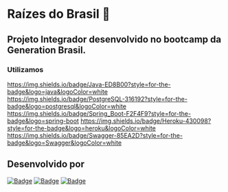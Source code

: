 # Raízes do Brasil :deciduous_tree:

## Projeto Integrador desenvolvido no bootcamp da Generation Brasil.

### Utilizamos 

https://img.shields.io/badge/Java-ED8B00?style=for-the-badge&logo=java&logoColor=white
https://img.shields.io/badge/PostgreSQL-316192?style=for-the-badge&logo=postgresql&logoColor=white
https://img.shields.io/badge/Spring_Boot-F2F4F9?style=for-the-badge&logo=spring-boot
https://img.shields.io/badge/Heroku-430098?style=for-the-badge&logo=heroku&logoColor=white
https://img.shields.io/badge/Swagger-85EA2D?style=for-the-badge&logo=Swagger&logoColor=white

## Desenvolvido por 
[![Badge](https://img.shields.io/badge/-Felipe-green?style=flat-square&labelColor=black&logo=github&logoColor=white&link=https://github.com/kendy09)](https://github.com/kendy09)
[![Badge](https://img.shields.io/badge/-Jessica-green?style=flat-square&labelColor=black&logo=github&logoColor=white&link=https://github.com/jehdiscola)](https://github.com/jehdiscola)
[![Badge](https://img.shields.io/badge/-Wesley-green?style=flat-square&labelColor=black&logo=github&logoColor=white&link=https://github.com/DevWesleys)](https://github.com/DevWesleys)





